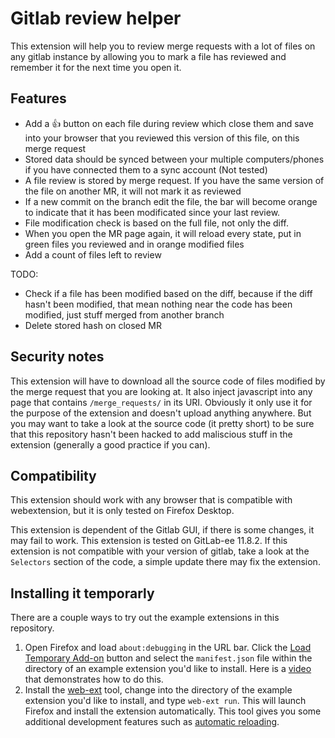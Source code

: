# Gitlab review helper

This extension will help you to review merge requests with a lot of files on any gitlab instance by allowing you to mark a file has reviewed and remember it for the next time you open it.

## Features

* Add a :+1: button on each file during review which close them and save into your browser that you reviewed this version of this file, on this merge request
* Stored data should be synced between your multiple computers/phones if you have connected them to a sync account (Not tested)
* A file review is stored by merge request. If you have the same version of the file on another MR, it will not mark it as reviewed
* If a new commit on the branch edit the file, the bar will become orange to indicate that it has been modificated since your last review.
* File modification check is based on the full file, not only the diff.
* When you open the MR page again, it will reload every state, put in green files you reviewed and in orange modified files
* Add a count of files left to review

TODO:

* Check if a file has been modified based on the diff, because if the diff hasn't been modified, that mean nothing near the code has been modified, just stuff merged from another branch
* Delete stored hash on closed MR

## Security notes

This extension will have to download all the source code of files modified by the merge request that you are looking at. It also inject javascript into any page that contains `/merge_requests/` in its URI. Obviously it only use it for the purpose of the extension and doesn't upload anything anywhere. But you may want to take a look at the source code (it pretty short) to be sure that this repository hasn't been hacked to add maliscious stuff in the extension (generally a good practice if you can).

## Compatibility
This extension should work with any browser that is compatible with webextension, but it is only tested on Firefox Desktop.

This extension is dependent of the Gitlab GUI, if there is some changes, it may fail to work. This extension is tested on GitLab-ee 11.8.2. If this extension is not compatible with your version of gitlab, take a look at the `Selectors` section of the code, a simple update there may fix the extension.

## Installing it temporarly

There are a couple ways to try out the example extensions in this repository.

1. Open Firefox and load `about:debugging` in the URL bar. Click the
   [Load Temporary Add-on](https://developer.mozilla.org/en-US/Add-ons/WebExtensions/Temporary_Installation_in_Firefox)
   button and select the `manifest.json` file within the
   directory of an example extension you'd like to install.
   Here is a [video](https://www.youtube.com/watch?v=cer9EUKegG4)
   that demonstrates how to do this.
2. Install the
   [web-ext](https://developer.mozilla.org/en-US/Add-ons/WebExtensions/Getting_started_with_web-ext)
   tool, change into the directory of the example extension
   you'd like to install, and type `web-ext run`. This will launch Firefox and
   install the extension automatically. This tool gives you some
   additional development features such as
   [automatic reloading](https://developer.mozilla.org/en-US/Add-ons/WebExtensions/Getting_started_with_web-ext#Automatic_extension_reloading).
